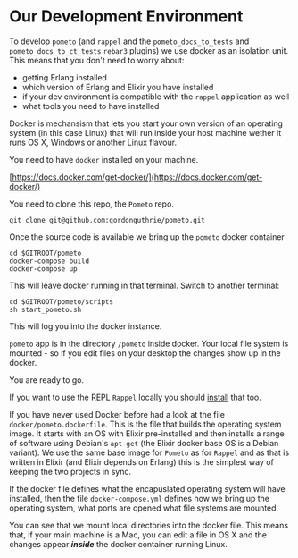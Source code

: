 # Our Development Environment

To develop `pometo` (and `rappel` and the `pometo_docs_to_tests` and `pometo_docs_to_ct_tests` `rebar3` plugins) we use docker as an isolation unit. This means that you don't need to worry about:

* getting Erlang installed
* which version of Erlang and Elixir you have installed
* if your dev environment is compatible with the `rappel` application as well
* what tools you need to have installed

Docker is mechansism that lets you start your own version of an operating system (in this case Linux) that will run inside your host machine wether it runs OS X, Windows or another Linux flavour.

You need to have `docker` installed on your machine.

[https://docs.docker.com/get-docker/](https://docs.docker.com/get-docker/)

You need to clone this repo, the `Pometo` repo.

`git clone git@github.com:gordonguthrie/pometo.git`

Once the source code is available we bring up the `pometo` docker container

```
cd $GITROOT/pometo
docker-compose build
docker-compose up
```

This will leave docker running in that terminal. Switch to another terminal:

```
cd $GITROOT/pometo/scripts
sh start_pometo.sh
```

This will log you into the docker instance.

`pometo` app is in the directory `/pometo` inside docker. Your local file system is mounted - so if you edit files on your desktop the changes show up in the docker.

You are ready to go.

If you want to use the REPL `Rappel` locally you should [install](https://github.com/gordonguthrie/rappel/blob/master/README.md) that too.

If you have never used Docker before had a look at the file `docker/pometo.dockerfile`. This is the file that builds the operating system image. It starts with an OS with Elixir pre-installed and then installs a range of software using Debian's `apt-get` (the Elixir docker base OS is a Debian variant). We use the same base image for `Pometo` as for `Rappel` and as that is written in Elixir (and Elixir depends on Erlang) this is the simplest way of keeping the two projects in sync.

If the docker file defines what the encapuslated operating system will have installed, then the file `docker-compose.yml` defines how we bring up the operating system, what ports are opened what file systems are mounted.

You can see that we mount local directories into the docker file. This means that, if your main machine is a Mac, you can edit a file in OS X and the changes appear ***inside*** the docker container running Linux.
